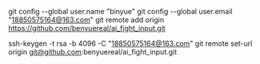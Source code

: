 git config --global user.name "binyue"
git config --global user.email "18850575164@163.com"
git remote add origin https://github.com/benyuereal/ai_fight_input.git

ssh-keygen -t rsa -b 4096 -C "18850575164@163.com"
git remote set-url origin git@github.com:benyuereal/ai_fight_input.git